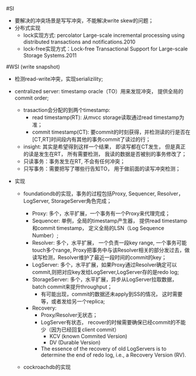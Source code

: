 #SI
- 要解决的冲突场景是写写冲突，不能解决write skew的问题；
- 分布式实现
	- lock实现方式: percolator Large-scale incremental processing using distributed transactions and notifications.2010
	- lock-free实现方式：Lock-free Transactional Support for Large-scale Storage Systems.2011

#WSI (write snapshot)
- 检测read-write冲突，实现serializility;
- centralized server: timestamp oracle（TO）用来发现冲突， 提供全局的commit order;
	- trasaction会分配的到两个timestamp:
		- read timestamp(RT): 从mvcc storage读取通过read timestamp为准；
		- commit timestamp(CT): 要commit的时刻获得，并检测读的行是否在[CT,RT]时间段内有其他的事务commit了读过的行；
	- insight: 其实是希望得到这样一个结果， 即读写都在CT发生， 但是真正的读是发生在RT， 所有需要检测， 我读的数据是否被别的事务修改了；
	- 只读事务：事务发生在RT, 不会有任何冲突；
	- 只写事务：需要把写了哪些行告知TO， 用于做前面的读写冲突检测；

- 实现
	- foundationdb的实现，事务的过程包括Proxy, Sequencer, Resolver， LogServer, StorageServer角色完成；
		- Proxy: 多个，水平扩展，一个事务有一个Proxy来代理完成；
		- Sequencer: 单例，全局的timestamp产生器， 提供read timestamp和commit timestamp， 定义全局的LSN（Log Sequence Number）;
		- Resolver: 多个，水平扩展， 一个负责一段key range, 一个事务可能touch多个range, Proxy把事务中与该Resolver相关的部分发过去，做读写检测，Resolver维护了最近一段时间的commit的key；
		- LogServer: 多个，水平扩展，如果Proxy通过Resolver确定可以commit,则把对应key发给LogServer,LogServer存的是redo log;
		- StorageServer: 多个，水平扩展，异步从LogServer拉取数据，batch commit来提升throughput；
			- 有可能出现，commit的数据还未apply到SS的情况， 这时需要等，或者发给另一个replica;
		- Recovery: 
			- Proxy/Resolver无状态；
			- LogServer有状态， recover的时候需要确保已经commit的不能少（因为已经回复client commit）
				- KCV (known Commited Version)
				- DV (Durable Version)
			- The essence of the recovery of old LogServers is to determine the end of redo log, i.e., a Recovery Version (RV). 

	- cockroachdb的实现